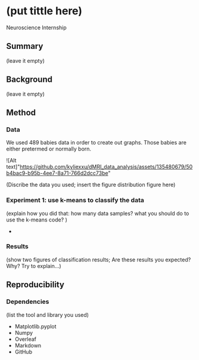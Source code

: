 # (put tittle here)
Neuroscience Internship


## Summary
(leave it empty)

## Background
(leave it empty)

## Method

### Data 

We used 489 babies data in order to create out graphs. Those babies are either pretermed or normally born.

![Alt text]"https://github.com/kyliexxu/dMRI_data_analysis/assets/135480679/50b4bac9-b95b-4ee7-8a71-766d2dcc73be"

(Discribe the data you used; insert the figure distribution figure here)

### Experiment 1: use k-means to classify the data
(explain how you did that: how many data samples? what you should do to use the k-means code? )

* 

### Results 
(show two figures of classification results; Are these results you expected? Why? Try to explain...)


## Reproducibility
### Dependencies
(list the tool and library you used)
* Matplotlib.pyplot
* Numpy
* Overleaf
* Markdown
* GitHub



